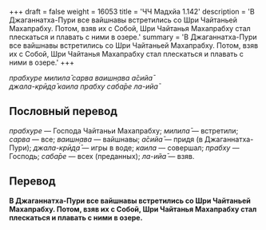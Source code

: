 +++
draft = false
weight = 16053
title = 'ЧЧ Мадхйа 1.142'
description = 'В Джаганнатха-Пури все вайшнавы встретились со Шри Чайтаньей Махапрабху. Потом, взяв их с Собой, Шри Чайтанья Махапрабху стал плескаться и плавать с ними в озере.'
summary = 'В Джаганнатха-Пури все вайшнавы встретились со Шри Чайтаньей Махапрабху. Потом, взяв их с Собой, Шри Чайтанья Махапрабху стал плескаться и плавать с ними в озере.'
+++

_прабхуре милила̄ сарва ваишн̣ава а̄сийа̄  
джала-крӣд̣а̄ каила прабху саба̄ре ла-ийа̄_

## Пословный перевод

_прабхуре_ — Господа Чайтаньи Махапрабху; _милила̄_ — встретили; _сарва_ — все; _ваишн̣ава_ — вайшнавы; _а̄сийа̄_ — придя (в Джаганнатха-Пури); _джала_\-_крӣд̣а̄_ — игры в воде; _каила_ — совершал; _прабху_ — Господь; _саба̄ре_ — всех (преданных); _ла_\-_ийа̄_ — взяв.

## Перевод

**В Джаганнатха-Пури все вайшнавы встретились со Шри Чайтаньей Махапрабху. Потом, взяв их с Собой, Шри Чайтанья Махапрабху стал плескаться и плавать с ними в озере.**
